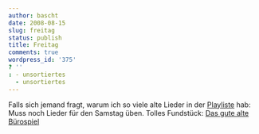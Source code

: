 ```yaml
---
author: bascht
date: 2008-08-15
slug: freitag
status: publish
title: Freitag
comments: true
wordpress_id: '375'
? ''
: - unsortiertes
  - unsortiertes
---
```


Falls sich jemand fragt, warum ich so viele alte Lieder in der
[Playliste](http://www.last.fm/user/bascht) hab: Muss noch Lieder
für den Samstag üben. Tolles Fundstück:
[Das gute alte Bürospiel](http://www.jobmixer.com/blog/2008/08/15/das-gute-alte-burospiel-ablenkung-zum-freitag/)


